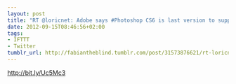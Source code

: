 ```yaml
---
layout: post
title: "RT @loricnet: Adobe says #Photoshop CS6 is last version to support Win XP,"
date: 2012-09-15T08:46:56+02:00
tags:
- IFTTT
- Twitter
tumblr_url: http://fabiantheblind.tumblr.com/post/31573876621/rt-loricnet-adobe-says-photoshop-cs6-is-last-version
---
```

http://bit.ly/Uc5Mc3
